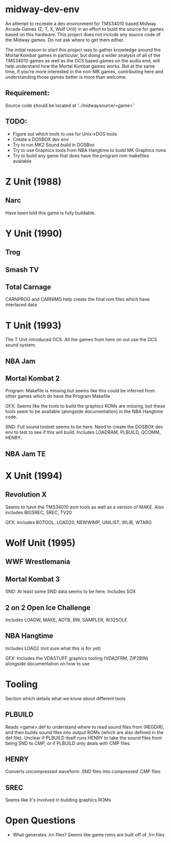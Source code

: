 # midway-dev-env
An attempt to recreate a dev environment for TMS34010 based Midway Arcade Games (Z, T, X, Wolf Unit) in an effort to build the source for games based on this hardware. This project does not include any source code of the Midway games. Do not ask where to get them either.

The initial reason to start this project was to gather knowledge around the Mortal Kombat games in particular, but doing a wider analysis of all of the TMS34010 games as well as the DCS based games on the audio end, will help understand how the Mortal Kombat games works. But at the same time, if you're more interested in the non-MK games, contributing here and understanding those games better is more than welcome.


## Requirement:
Source code should be located at '../midwaysource/\<game\>'

## TODO:
- Figure out which tools to use for Unix->DOS tools
- Create a DOSBOX dev env
- Try to run MK2 Sound build in DOSBox
- Try to use Graphics tools from NBA Hangtime to build MK Graphics roms
- Try to build any game that does have the program rom makefiles available

# Z Unit (1988)
## Narc
Have been told this game is fully buildable.

# Y Unit (1990)

## Trog

## Smash TV

## Total Carnage
CARNPROG and CARNIMG help create the final rom files which have interlaced data

# T Unit (1993)
The T Unit introduced DCS. All the games from here on out use the DCS sound system.

## NBA Jam


## Mortal Kombat 2
Program: Makefile is missing but seems like this could be inferred from other games which do have the Program Makefile

GFX: Seems like the tools to build the graphics ROMs are missing, but these tools seem to be available (alongside documentation) in the NBA Hangtime code.

SND: Full sound toolset seems to be here. Need to create the DOSBOX dev env to test to see if this will build. Includes LOADRAM, PLBUILD, QCOMM, HENRY.

## NBA Jam TE

# X Unit (1994)

## Revolution X
Seems to have the TMS34010 asm tools as well as a version of MAKE. Also includes BIGSREC, SREC, TV20

GFX: Includes BGTOOL, LOAD20, NEWWIMP, UNILIST, WLIB, WTARG

# Wolf Unit (1995)

## WWF Wrestlemania

## Mortal Kombat 3
SND: At least some SND data seems to be here. Includes SOX

## 2 on 2 Open Ice Challenge
Includes LOADW, MAKE, AOTB, BW, SAMPLER, W32SOLE

## NBA Hangtime
Includes LOAD2 (not sure what this is for yet)

GFX: Includes the VDASTUFF graphics tooling (VDA2FRM, ZIP2BIN) alongside documentation on how to use

# Tooling
Section which details what we know about different tools

## PLBUILD
Reads \<game\>.def to understand where to read sound files from (REGDIR), and then builds sound files into output ROMs (which are also defined in the def file). Unclear if PLBUILD itself runs HENRY to take the sound files from being SND to CMP, or if PLBUILD only deals with CMP files.

## HENRY
Converts uncompressed waveform .SND files into compressed .CMP files

## SREC
Seems like it's involved in building graphics ROMs

# Open Questions
- What generates .lrn files? Seems like game roms are built off of .lrn files